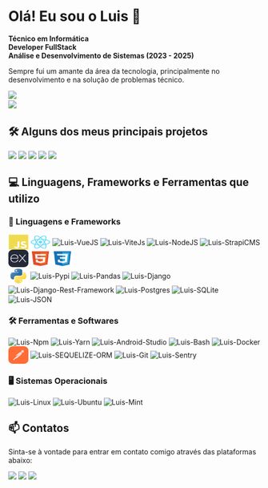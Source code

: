 # Olá! Eu sou o Luis 👋

**Técnico em Informática**
<br/>
**Developer FullStack** 
<br/>
**Análise e Desenvolvimento de Sistemas (2023 - 2025)**

Sempre fui um amante da área da tecnologia, principalmente no desenvolvimento e na solução de problemas técnico.

<div>
  <img src="https://github-readme-stats.vercel.app/api?username=luismonteiromno&show_icons=true&theme=radical"/> 
  <br>
  <img src="https://github-readme-stats.vercel.app/api/top-langs/?username=luismonteiromno&theme=radical&layout=compact"/>
</div>

## 🛠️ Alguns dos meus principais projetos
<div>
  <img src="https://github-readme-stats.vercel.app/api/pin/?username=luismonteiromno&repo=Sneakers-Store-API&theme=radical"/>
  <img src="https://github-readme-stats.vercel.app/api/pin/?username=luismonteiromno&repo=NodejsAPI-&theme=radical"/>
  <img src="https://github-readme-stats.vercel.app/api/pin/?username=luismonteiromno&repo=Sentryperfomance&theme=radical"/>
  <img src="https://github-readme-stats.vercel.app/api/pin/?username=luismonteiromno&repo=Crud-of-courses&theme=radical"/>
  <img src="https://github-readme-stats.vercel.app/api/pin/?username=luismonteiromno&repo=service-nodeJS&theme=radical"/>
</div>

## 💻 Linguagens, Frameworks e Ferramentas que utilizo

### 🔧 Linguagens e Frameworks
<div>
 <img align="center" alt="Luis-Js" height="30" width="40" src="https://raw.githubusercontent.com/devicons/devicon/master/icons/javascript/javascript-plain.svg">
<!--   <img align="center" alt="Luis-Ts" height="30" width="40" src="https://cdn.jsdelivr.net/gh/devicons/devicon@latest/icons/typescript/typescript-original.svg"> -->
  <img align="center" alt="Luis-React" height="30" width="40" src="https://raw.githubusercontent.com/devicons/devicon/master/icons/react/react-original.svg">
  <img align="center" alt="Luis-VueJS" height="37" width="40" src="https://cdn.jsdelivr.net/gh/devicons/devicon@latest/icons/vuejs/vuejs-original.svg">
  <img align="center" alt="Luis-ViteJs" height="37" width="40" src="https://cdn.jsdelivr.net/gh/devicons/devicon@latest/icons/vitejs/vitejs-original.svg">
  <img align="center" alt="Luis-NodeJS" height="55" width="40" src="https://cdn.jsdelivr.net/gh/devicons/devicon@latest/icons/nodejs/nodejs-original-wordmark.svg"/> 
  <img align="center" alt="Luis-StrapiCMS" height="55" width="100" src="https://web.archive.org/web/20240924092016im_/https://strapi.io/assets/strapi-logo-light.svg"/>
  <img align="center" alt="Luis-ExpressJS" height="35" width="40" src="https://raw.githubusercontent.com/tandpfun/skill-icons/59059d9d1a2c092696dc66e00931cc1181a4ce1f/icons/ExpressJS-Dark.svg"/> 
  <img align="center" alt="Luis-HTML" height="30" width="40" src="https://raw.githubusercontent.com/devicons/devicon/master/icons/html5/html5-original.svg">
  <img align="center" alt="Luis-CSS" height="30" width="40" src="https://raw.githubusercontent.com/devicons/devicon/master/icons/css3/css3-original.svg">
  <br/>
  <img align="center" alt="Luis-Python" height="35" width="40" src="https://raw.githubusercontent.com/devicons/devicon/master/icons/python/python-original.svg">
  <img align="center" alt="Luis-Pypi" height="35" width="33" src="https://cdn.jsdelivr.net/gh/devicons/devicon@latest/icons/pypi/pypi-original.svg"/>
  <img align="center" alt="Luis-Pandas" height="35" width="40" src="https://cdn.jsdelivr.net/gh/devicons/devicon@latest/icons/pandas/pandas-original.svg"/>
  <img align="center" alt="Luis-Django" height="80" width="70" src="https://cdn.jsdelivr.net/gh/devicons/devicon@latest/icons/django/django-plain-wordmark.svg"/>
  <img align="center" alt="Luis-Django-Rest-Framework" height="85" width="90" src="https://cdn.jsdelivr.net/gh/devicons/devicon@latest/icons/djangorest/djangorest-original.svg"/>
  <img align="center" alt="Luis-Postgres" height="40" width="40"   
   src="https://cdn.jsdelivr.net/gh/devicons/devicon/icons/postgresql/postgresql-original.svg"/>
  <img align="center" alt="Luis-SQLite" height="80" width="80" src="https://cdn.jsdelivr.net/gh/devicons/devicon@latest/icons/sqlite/sqlite-original-wordmark.svg"/>
  <img align="center" alt="Luis-JSON" height="35" width="40"   
   src="https://cdn.jsdelivr.net/gh/devicons/devicon@latest/icons/json/json-plain.svg"/> 
</div>

### 🛠️ Ferramentas e Softwares
<div>
  <img align="center" alt="Luis-Npm" height="40" width="40" src="https://cdn.jsdelivr.net/gh/devicons/devicon/icons/npm/npm-original-wordmark.svg"/>
  <img align="center" alt="Luis-Yarn" height="35" width="40" src="https://cdn.jsdelivr.net/gh/devicons/devicon/icons/yarn/yarn-original.svg">
  <img align="center" alt="Luis-Android-Studio" height="40" width="40"   
   src="https://cdn.jsdelivr.net/gh/devicons/devicon/icons/androidstudio/androidstudio-original.svg"/>
  <img align="center" alt="Luis-Bash" height="35" width="40"   
   src="https://cdn.jsdelivr.net/gh/devicons/devicon@latest/icons/bash/bash-original.svg"/>
  <img align="center" alt="Luis-Docker" height="75" width="60"   
   src="https://cdn.jsdelivr.net/gh/devicons/devicon@latest/icons/docker/docker-original.svg"/>
  <img align="center" alt="Luis-Postman" height="35" width="40"   
   src="https://github.com/tandpfun/skill-icons/blob/main/icons/Postman.svg"/>
  <img align="center" alt="Luis-SEQUELIZE-ORM" height="35" width="40" src="https://cdn.jsdelivr.net/gh/devicons/devicon@latest/icons/sequelize/sequelize-original.svg"/> 
  <img align="center" alt="Luis-Git" height="30" width="40" src="https://cdn.jsdelivr.net/gh/devicons/devicon/icons/git/git-original.svg"/>
  <img align="center" alt="Luis-Sentry" height="30" width="40" src="https://cdn.jsdelivr.net/gh/devicons/devicon@latest/icons/sentry/sentry-original.svg"/>
</div>

### 🖥️ Sistemas Operacionais
<div>
  <img align="center" alt="Luis-Linux" height="30" src="https://img.shields.io/badge/Linux-FCC624?style=for-the-badge&logo=linux&logoColor=black"/>
  <img align="center" alt="Luis-Ubuntu" height="30" src="https://img.shields.io/badge/Ubuntu-E95420?style=for-the-badge&logo=ubuntu&logoColor=black"/>
  <img align="center" alt="Luis-Mint" height="30" src="https://img.shields.io/badge/Linux_Mint-87CF3E?style=for-the-badge&logo=linux-mint&logoColor=black"/>
</div>

## 📫 Contatos
Sinta-se à vontade para entrar em contato comigo através das plataformas abaixo:
<div> 
  <a href="https://www.instagram.com/luiszflp/" target="_blank"><img src="https://img.shields.io/badge/Instagram-E4405F?style=for-the-badge&logo=instagram&logoColor=white" target="_blank"></a> 
  <a href="mailto:luismonteirodeveloper@gmail.com"><img src="https://img.shields.io/badge/-Gmail-%23333?style=for-the-badge&logo=gmail&logoColor=white" target="_blank"></a>
  <a href="https://www.linkedin.com/in/luis-monteiro-43a29b256" target="_blank"><img src="https://img.shields.io/badge/-LinkedIn-%230077B5?style=for-the-badge&logo=linkedin&logoColor=white" target="_blank"></a> 
</div>
